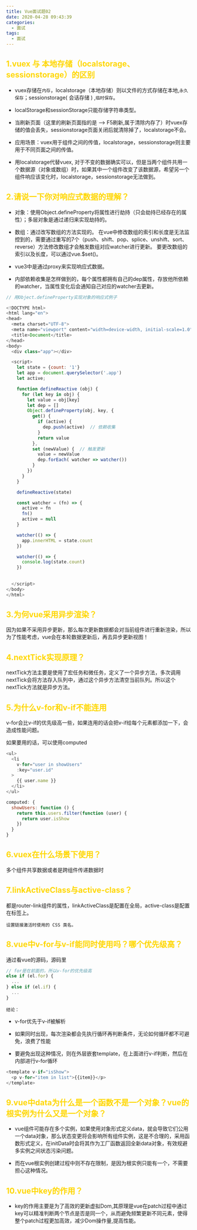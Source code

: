 ```yaml
---
title: Vue面试题02
date: 2020-04-28 09:43:39
categories:
  - 面试
tags: 
  - 面试
---
```



## <font color="gold">1.vuex 与 本地存储（localstorage、sessionstorage）的区别</font>

+ vuex存储在<code>内存</code>，localstorage（本地存储）则以文件的方式存储在本地,<code>永久保存</code>；sessionstorage( 会话存储 ) ,<code>临时保存</code>。

+ localStorage和sessionStorage只能存储字符串类型。

+ 当刷新页面（这里的刷新页面指的是 --> F5刷新,属于清除内存了）时vuex存储的值会丢失，sessionstorage页面关闭后就清除掉了，localstorage不会。

+ 应用场景：vuex用于组件之间的传值，localstorage，sessionstorage则主要用于不同页面之间的传值。

+ 用localstorage代替vuex, 对于不变的数据确实可以，但是当两个组件共用一个数据源（对象或数组）时，如果其中一个组件改变了该数据源，希望另一个组件响应该变化时，localstorage，sessionstorage无法做到。


## <font color="gold">2.请说一下你对响应式数据的理解？</font>

+ 对象：使用Object.defineProperty将属性进行劫持（只会劫持已经存在的属性）；多层对象是通过递归来实现劫持的。

+ 数组：通过改写数组的方法实现的。 在vue中修改数组的索引和长度是无法监控到的，需要通过重写的7个（push、shift、pop、splice、unshift、sort、reverse）方法修改数组才会触发数组对应watcher进行更新。 要更改数组的索引以及长度，可以通过vue.$set()。

+ vue3中是通过proxy来实现响应式数据。

+ 内部依赖收集是怎样做到的，每个属性都拥有自己的dep属性，存放他所依赖的watcher，当属性变化后会通知自己对应的watcher去更新。
```js
// 用Object.defineProperty实现对象的响应式例子

<!DOCTYPE html>
<html lang="en">
<head>
  <meta charset="UTF-8">
  <meta name="viewport" content="width=device-width, initial-scale=1.0">
  <title>Document</title>
</head>
<body>
  <div class="app"></div>

  <script>
    let state = {count: '1'}
    let app = document.querySelector('.app')
    let active;

    function defineReactive (obj) {
      for (let key in obj) {
        let value = obj[key]
        let dep = []
        Object.defineProperty(obj, key, {
          get() {
            if (active) {
              dep.push(active)  // 依赖收集
            }
            return value
          },
          set (newValue) {  // 触发更新
            value = newValue
            dep.forEach( watcher => watcher())
          }
        })
      }
    }

    defineReactive(state)

    const watcher = (fn) => {
      active = fn
      fn()
      active = null
    }

    watcher(() => {
      app.innerHTML = state.count
    })

    watcher(() => {
      console.log(state.count)
    })
    
    
  </script>
</body>
</html>
```

## <font color="gold">3.为何vue采用异步渲染？</font>

因为如果不采用异步更新，那么每次更新数据都会对当前组件进行重新渲染，所以为了性能考虑，vue会在本轮数据更新后，再去异步更新视图！

## <font color="gold">4.nextTick实现原理？</font>

nextTick方法主要是使用了宏任务和微任务，定义了一个异步方法，多次调用nextTick会将方法存入队列中，通过这个异步方法清空当前队列。所以这个nextTick方法就是异步方法。

## <font color="gold">5.为什么v-for和v-if不能连用</font>

v-for会比v-if的优先级高一些，如果连用的话会把v-if给每个元素都添加一下，会造成性能问题。

如果要用的话，可以使用computed
```js
<ul>
  <li
    v-for="user in showUsers"
    :key="user.id"
  >
    {{ user.name }}
  </li>
</ul>

computed: {
  showUsers: function () {
    return this.users.filter(function (user) {
      return user.isShow
    })
  }
}
```

## <font color="gold">6.vuex在什么场景下使用？</font>

多个组件共享数据或者是跨组件传递数据时

## <font color="gold">7.linkActiveClass与active-class？</font>

都是router-link组件的属性，linkActiveClass是配置在全局，active-class是配置在标签上。

<code>设置链接激活时使用的 CSS 类名。</code>

## <font color="gold">8.vue中v-for与v-if能同时使用吗？哪个优先级高？</font>

通过看vue的源码，源码里

```js
// for是在前面的，所以v-for的优先级高
else if (el.for) {
  ...
} else if (el.if) {
  ...
}
```
<code>结论：</code>


+ v-for优先于v-if被解析

+ 如果同时出现，每次渲染都会先执行循环再判断条件，无论如何循环都不可避免，浪费了性能

+ 要避免出现这种情况，则在外层嵌套template，在上面进行v-if判断，然后在内部进行v-for循环

```js
<template v-if="isShow">
  <p v-for="item in list">{{item}}</p>
</template>
```

## <font color="gold">9.vue中data为什么是一个函数不是一个对象？vue的根实例为什么又是一个对象？</font>

+ vue组件可能存在多个实例，如果使用对象形式定义data，就会导致它们公用一个data对象，那么状态变更将会影响所有组件实例，这是不合理的，采用函数形式定义，在initData时会将其作为工厂函数返回全新data对象，有效规避多实例之间状态污染问题。

+ 而在vue根实例创建过程中则不存在限制，是因为根实例只能有一个，不需要担心这种情况。

## <font color="gold">10.vue中key的作用？</font>

+ key的作用主要是为了高效的更新虚拟Dom,其原理是vue在patch过程中通过key可以精准判断两个节点是否是同一个，从而避免频繁更新不同元素，使得整个patch过程更加高效，减少Dom操作量,提高性能。





